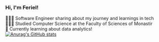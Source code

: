 ### Hi, I'm Feriel!

👩🏻‍💻 Software Engineer sharing about my journey and learnings in tech </br>
👩🏻‍🎓 Studied Computer Science at the Faculty of Sciences of Monastir </br>
💭 Currently learning about data analytics! </br>
[![Anurag's GitHub stats](https://github-readme-stats.vercel.app/api?username=Feryel1&count_private=true&show_icons=true&theme=radical&hide_rank=false)](https://github.com/Feryel1/github-readme-stats)

